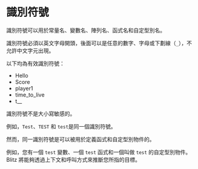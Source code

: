 # 識別符號

識別符號可以用於常量名、變數名、陣列名、函式名和自定型別名。

識別符號必須以英文字母開頭，後面可以是任意的數字、字母或下劃線（`_`），不允許中文字元出現。

以下均為有效識別符號：

* Hello
* Score
* player1
* time\_to\_live
* t\_\_

識別符號不是大小寫敏感的。

例如，`Test`、`TEST` 和 `test`是同一個識別符號。

然而，同一識別符號是可以被用於定義函式和自定型別物件的。

例如，您有一個 `test` 變數、一個 `test` 函式和一個叫做 `test` 的自定型別物件。Blitz 將能夠透過上下文和呼叫方式來推斷您所指的目標。
